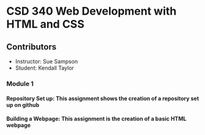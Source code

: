 # CSD 340 Web Development with HTML and CSS
## Contributors
- Instructor: Sue Sampson
- Student: Kendall Taylor

### Module 1
#### Repository Set up: This assignment shows the creation of a repository set up on github
#### Building a Webpage:  This assignment is the creation of a basic HTML webpage

